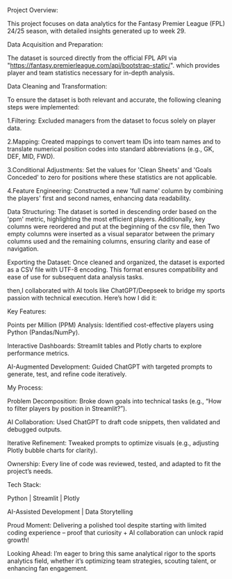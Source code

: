 Project Overview:

This project focuses on data analytics for the Fantasy Premier League (FPL) 24/25 season, with detailed insights generated up to week 29.



Data Acquisition and Preparation:

The dataset is sourced directly from the official FPL API via "https://fantasy.premierleague.com/api/bootstrap-static/". which provides player and team statistics necessary for in-depth analysis.



Data Cleaning and Transformation:

To ensure the dataset is both relevant and accurate, the following cleaning steps were implemented: 

1.Filtering: Excluded managers from the dataset to focus solely on player data. 

2.Mapping: Created mappings to convert team IDs into team names and to translate numerical position codes into standard abbreviations (e.g., GK, DEF, MID, FWD). 

3.Conditional Adjustments: Set the values for 'Clean Sheets' and 'Goals Conceded' to zero for positions where these statistics are not applicable. 

4.Feature Engineering: Constructed a new 'full name' column by combining the players' first and second names, enhancing data readability. 


Data Structuring: 
The dataset is sorted in descending order based on the 'ppm' metric, highlighting the most efficient players. Additionally, key columns were reordered and put at the beginning of the csv file, then Two empty columns were inserted as a visual separator between the primary columns used and the remaining columns, ensuring clarity and ease of navigation. 



Exporting the Dataset: Once cleaned and organized, the dataset is exported as a CSV file with UTF-8 encoding. This format ensures compatibility and ease of use for subsequent data analysis tasks.


then,I collaborated with AI tools like ChatGPT/Deepseek to bridge my sports passion with technical execution. Here’s how I did it:

Key Features:

 Points per Million (PPM) Analysis: Identified cost-effective players using Python (Pandas/NumPy).

 Interactive Dashboards: Streamlit tables and Plotly charts to explore performance metrics.

 AI-Augmented Development: Guided ChatGPT with targeted prompts to generate, test, and refine code iteratively.

My Process:

 Problem Decomposition: Broke down goals into technical tasks (e.g., “How to filter players by position in Streamlit?”).

 AI Collaboration: Used ChatGPT to draft code snippets, then validated and debugged outputs.

 Iterative Refinement: Tweaked prompts to optimize visuals (e.g., adjusting Plotly bubble charts for clarity).

 Ownership: Every line of code was reviewed, tested, and adapted to fit the project’s needs.



Tech Stack:

Python | Streamlit | Plotly

AI-Assisted Development | Data Storytelling

Proud Moment:
Delivering a polished tool despite starting with limited coding experience – proof that curiosity + AI collaboration can unlock rapid growth!

Looking Ahead:
I’m eager to bring this same analytical rigor to the sports analytics field, whether it’s optimizing team strategies, scouting talent, or enhancing fan engagement.
